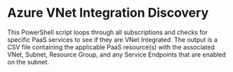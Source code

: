 # Azure VNet Integration Discovery
This PowerShell script loops through all subscriptions and checks for specific PaaS services to see if they are VNet Integrated. The output is a CSV file containing the applicable PaaS resource(s) with the associated VNet, Subnet, Resource Group, and any Service Endpoints that are enabled on the subnet.
